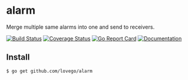 # alarm
Merge multiple same alarms into one and send to receivers. 

[![Build Status](https://github.com/lovego/alarm/actions/workflows/go.yml/badge.svg)](https://github.com/lovego/alarm/actions/workflows/go.yml)
[![Coverage Status](https://coveralls.io/repos/github/lovego/alarm/badge.svg?branch=master)](https://coveralls.io/github/lovego/alarm)
[![Go Report Card](https://goreportcard.com/badge/github.com/lovego/alarm)](https://goreportcard.com/report/github.com/lovego/alarm)
[![Documentation](https://pkg.go.dev/badge/github.com/lovego/alarm)](https://pkg.go.dev/github.com/lovego/alarm@v0.0.5)

## Install
`$ go get github.com/lovego/alarm`

